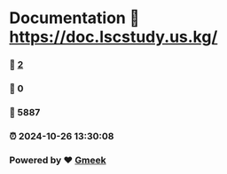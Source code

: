 # Documentation :link: https://doc.lscstudy.us.kg/ 
### :page_facing_up: [2](https://doc.lscstudy.us.kg//tag.html) 
### :speech_balloon: 0 
### :hibiscus: 5887 
### :alarm_clock: 2024-10-26 13:30:08 
### Powered by :heart: [Gmeek](https://github.com/Meekdai/Gmeek)
